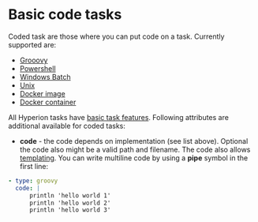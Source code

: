 # Basic code tasks

Coded task are those where you can put code on a task.
Currently supported are:

 - [Grooovy](groovy.md)
 - [Powershell](powershell.md)
 - [Windows Batch](windows-batch.md)
 - [Unix](shell.md)
 - [Docker image](docker-image.md)
 - [Docker container](docker-container.md)

All Hyperion tasks have [basic task features](basic-task-features.md).
Following attributes are additional available for coded tasks:

 - **code** - the code depends on implementation (see list above). Optional the code also
   might be a valid path and filename. The code also allows [templating](templating.md).
   You can write multiline code by using a **pipe** symbol in the first line:

```yaml
- type: groovy
  code: |
      println 'hello world 1'
      println 'hello world 2'
      println 'hello world 3'
```

